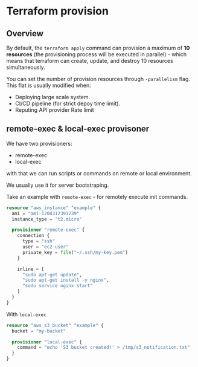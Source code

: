 # Terraform provision

## Overview

By default, the `terraform apply` command can provision a maximum of **10 resources** (the provisioning process will be executed in parallel) - which means that terraform can create, update, and destroy 10 resources simultaneously.

You can set the number of provision resources through `-parallelism` flag. This flat is usually modified when:

- Deploying large scale system.
- CI/CD pipeline (for strict depoy time limit).
- Reputing API provider Rate limit

## remote-exec & local-exec provisoner

We have two provisioners:

- remote-exec
- local-exec

with that we can run scripts or commands on remote or local environment.

We usually use it for server bootstraping.

Take an example with `remote-exec` - for remotely execute init commands.

```tf
resource "aws_instance" "example" {
  ami = "ami-1204312391239"
  instance_type = "t2.micro"

  provisioner "remote-exec" {
    connection {
      type = "ssh"
      user = "ec2-user"
      private_key = file("~/.ssh/my-key.pem")
    }

    inline = [
      "sudo apt-get update",
      "sudo apt-get install -y nginx",
      "sodu service nginx start"
    ]
  }
}
```

With `local-exec`

```tf
resource "aws_s3_bucket" "example" {
  bucket = "my-bucket"

  provisioner "local-exec" {
    command = "echo 'S3 bucket created!' > /tmp/s3_notification.txt"
  }
}
```
